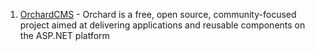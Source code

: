 1. [OrchardCMS](https://github.com/AzureWebSites/OrchardCMS) - Orchard is a free, open source, community-focused project aimed at delivering applications and reusable components on the ASP.NET platform
